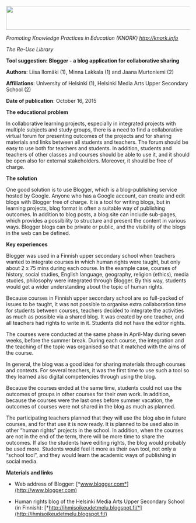 <img src="md\img085/media/image01.png" width="624" height="65" />

*Promoting Knowledge Practices in Education (KNORK) http://knork.info*

*The Re-Use Library*

**Tool suggestion: Blogger - a blog application for collaborative sharing**

**Authors**: Liisa Ilomäki (1), Minna Lakkala (1) and Jaana Murtoniemi (2)

**Affiliations**: University of Helsinki (1), Helsinki Media Arts Upper Secondary School (2)

**Date of publication**: October 16, 2015

**The educational problem**

In collaborative learning projects, especially in integrated projects with multiple subjects and study groups, there is a need to find a collaborative virtual forum for presenting outcomes of the projects and for sharing materials and links between all students and teachers. The forum should be easy to use both for teachers and students. In addition, students and teachers of other classes and courses should be able to use it, and it should be open also for external stakeholders. Moreover, it should be free of charge.

**The solution**

One good solution is to use Blogger, which is a blog-publishing service hosted by Google. Anyone who has a Google account, can create and edit blogs with Blogger free of charge. It is a tool for writing blogs, but in learning projects, blog format is often a suitable way of publishing outcomes. In addition to blog posts, a blog site can include sub-pages, which provides a possibility to structure and present the content in various ways. Blogger blogs can be private or public, and the visibility of the blogs in the web can be defined.

**Key experiences**

Blogger was used in a Finnish upper secondary school when teachers wanted to integrate courses in which human rights were taught, but only about 2 x 75 mins during each course. In the example case, courses of history, social studies, English language, geography, religion (ethics), media studies, philosophy were integrated through Blogger. By this way, students would get a wider understanding about the topic of human rights.

Because courses in Finnish upper secondary school are so full-packed of issues to be taught, it was not possible to organise extra collaboration time for students between courses, teachers decided to integrate the activities as much as possible via a shared blog. It was created by one teacher, and all teachers had rights to write in it. Students did not have the editor rights.

The courses were conducted at the same phase in April-May during seven weeks, before the summer break. During each course, the integration and the teaching of the topic was organised so that it matched with the aims of the course.

In general, the blog was a good idea for sharing materials through courses and contexts. For several teachers, it was the first time to use such a tool so they learned also digital competencies through using the blog.

Because the courses ended at the same time, students could not use the outcomes of groups in other courses for their own work. In addition, because the courses were the last ones before summer vacation, the outcomes of courses were not shared in the blog as much as planned.

The participating teachers planned that they will use the blog also in future courses, and for that use it is now ready. It is planned to be used also in other “human rights” projects in the school. In addition, when the courses are not in the end of the term, there will be more time to share the outcomes. If also the students have editing rights, the blog would probably be used more. Students would feel it more as their own tool, not only a “school tool”, and they would learn the academic ways of publishing in social media.

**Materials and links**

-   Web address of Blogger: [*www.blogger.com*](http://www.blogger.com)

-   Human rights blog of the Helsinki Media Arts Upper Secondary School (in Finnish): [*http://ihmisoikeudetmelu.blogspot.fi/*](http://ihmisoikeudetmelu.blogspot.fi/)


